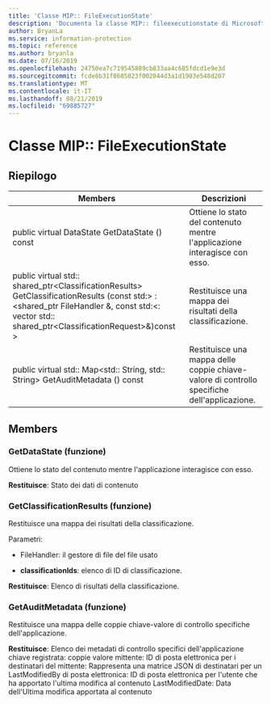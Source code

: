 ```yaml
---
title: 'Classe MIP:: FileExecutionState'
description: 'Documenta la classe MIP:: fileexecutionstate di Microsoft Information Protection (MIP) SDK.'
author: BryanLa
ms.service: information-protection
ms.topic: reference
ms.author: bryanla
ms.date: 07/16/2019
ms.openlocfilehash: 24750ea7c719545889cb833aa4c685fdcd1e9e3d
ms.sourcegitcommit: fcde8b31f8685023f002044d3a1d1903e548d207
ms.translationtype: MT
ms.contentlocale: it-IT
ms.lasthandoff: 08/21/2019
ms.locfileid: "69885727"
---
```

# <a name="class-mipfileexecutionstate"></a>Classe MIP:: FileExecutionState 
  
## <a name="summary"></a>Riepilogo
 Members                        | Descrizioni                                
--------------------------------|---------------------------------------------
public virtual DataState GetDataState () const  |  Ottiene lo stato del contenuto mentre l'applicazione interagisce con esso.
public virtual std:: shared_ptr\<ClassificationResults\> GetClassificationResults (const std:\> :\<shared_ptr FileHandler &, const std:\<: vector std:: shared_ptr\<ClassificationRequest\>&)const \>  |  Restituisce una mappa dei risultati della classificazione.
public virtual std:: Map\<std:: String, std:: String\> GetAuditMetadata () const  |  Restituisce una mappa delle coppie chiave-valore di controllo specifiche dell'applicazione.
  
## <a name="members"></a>Members
  
### <a name="getdatastate-function"></a>GetDataState (funzione)
Ottiene lo stato del contenuto mentre l'applicazione interagisce con esso.

  
**Restituisce**: Stato dei dati di contenuto
  
### <a name="getclassificationresults-function"></a>GetClassificationResults (funzione)
Restituisce una mappa dei risultati della classificazione.

Parametri:  
* FileHandler: il gestore di file del file usato 


* **classificationIds**: elenco di ID di classificazione. 



  
**Restituisce**: Elenco di risultati della classificazione.
  
### <a name="getauditmetadata-function"></a>GetAuditMetadata (funzione)
Restituisce una mappa delle coppie chiave-valore di controllo specifiche dell'applicazione.

  
**Restituisce**: Elenco dei metadati di controllo specifici dell'applicazione chiave registrata: coppie valore mittente: ID di posta elettronica per i destinatari del mittente: Rappresenta una matrice JSON di destinatari per un LastModifiedBy di posta elettronica: ID di posta elettronica per l'utente che ha apportato l'ultima modifica al contenuto LastModifiedDate: Data dell'Ultima modifica apportata al contenuto